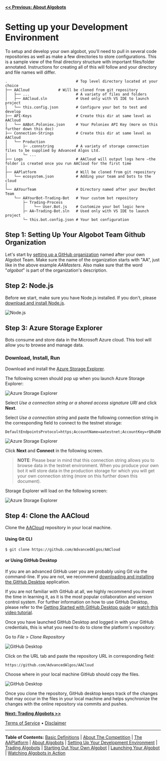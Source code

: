 **[<< Previous: About Algobots](../Algobots.md)**


# Setting up your Development Environment

To setup and develop your own algobot, you'll need to pull in several code repositories as well as make a few directories to store configurations. This is a sample view of the final directory structure with important files/folder annotated. Instructions for creating all of this will follow and your directory and file names will differ.

```
.                               # Top level directory located at your choice
├── AACloud		        # Will be cloned from git repository
│   ├── ...                     # A variety of files and folders
│   ├── AACloud.sln             # Used only with VS IDE to launch project
│   └── this.config.json    	# Configure your bot to test and develop
├── API-Keys                    # Create this dir at same level as AACloud
│   └── AABot.Poloniex.json     # Your Poloniex API Key (more on this further down this doc)
├── Connection-Strings          # Create this dir at same level as AACloud
│   └── Production              
│       ├─ .connstring          # A variety of storage connection files to be supplied by Advanced Algos Ltd.
│       └─ ...  
├── Logs                        # AACloud will output logs here –the folder is created once you run AACloud for the first time
│            
├── AAPlatform                  # Will be cloned from git repository
│   └── ecosystem.json          # Adding your team and bots to the cloud
│
└── AAYourTeam                  # Directory named after your Dev/Bot Team
    └── AAYourBot-Trading-Bot   # Your custom bot repository     
        ├─ Trading-Process
        │    └── User.Bot.js    # Customize your bot logic here
        ├─ AA~Trading-Bot.sln   # Used only with VS IDE to launch project
        └─ this.bot.config.json # Your bot configuration

```

## Step 1: Setting Up Your Algobot Team Github Organization

Let's start by [setting up a GitHub organization](https://github.com/account/organizations/new) named after your own Algobot Team. Make sure the name of the organization starts with "AA", just like in the above example _AAMasters_. Also make sure that the word "_algobot_" is part of the organization's description.

## Step 2: Node.js

Before we start, make sure you have Node.js installed. If you don't, please [download and install Node.js](https://nodejs.org/en/download/).

![Node.js](https://github.com/AdvancedAlgos/Documentation/blob/master/Media/Dev-Teams-Getting-Sarted-Guide/Node-js-01.png)

## Step 3: Azure Storage Explorer

Bots consume and store data in the Microsoft Azure cloud. This tool will allow you to browse and manage data.

### Download, Install, Run

Download and install the [Azure Storage Explorer](https://azure.microsoft.com/en-us/features/storage-explorer/).

The following screen should pop up when you launch Azure Storage Explorer:

![Azure Storage Explorer](https://github.com/AdvancedAlgos/Documentation/blob/master/Media/Dev-Teams-Getting-Sarted-Guide/Azure-Storage-Explorer-02.png)

Select _Use a connection string or a shared access signature URI_ and click **Next**.

Select _Use a connection string_ and paste the following connection string in the corresponding field to connect to the testnet storage:

```
DefaultEndpointsProtocol=https;AccountName=aatestnet;AccountKey=rQRuD8KeD0upqcN9532zqZTknKwkYJDpGzkATGptk9lIEovkLchdOGOJVld26cUjpzTA4enxsxpCB33B0pOZRg==;EndpointSuffix=core.windows.net
```

![Azure Storage Explorer](https://github.com/AdvancedAlgos/Documentation/blob/master/Media/Dev-Teams-Getting-Sarted-Guide/Azure-Storage-Explorer-03.png)

Click **Next** and **Connect** in the following screen.

> **NOTE**: Please bear in mind that this connection string allows you to browse data in the testnet environment. When you produce your own bot it will store data in the production storage for which you will get your own connection string (more on this further down this document).

Storage Explorer will load on the following screen:

![Azure Storage Explorer](https://github.com/AdvancedAlgos/Documentation/blob/master/Media/Dev-Teams-Getting-Sarted-Guide/Azure-Storage-Explorer-01.png)

## Step 4: Clone the AACloud

Clone the [AACloud](https://github.com/AdvancedAlgos/AACloud) repository in your local machine.

#### Using Git CLI
```
$ git clone https://github.com/AdvancedAlgos/AACloud
```

#### or Using GitHub Desktop

If you are an advanced GitHub user you are probably using Git via the command-line. If you are not, we recommend [downloading and installing the GitHub Desktop](https://desktop.github.com/) application.

If you are not familiar with GitHub at all, we highly recommend you invest the time in learning it, as it is the most popular collaboration and version control system. For further information on how to use GitHub Desktop, please refer to the [Getting Started with GitHub Desktop guide](https://help.github.com/desktop/guides/getting-started-with-github-desktop/) or [watch this video tutorial](https://www.youtube.com/watch?v=GqNAD4XoZ6k).

Once you have launched GitHub Desktop and logged in with your GitHub credentials, this is what you need to do to clone the platform's repository:

Go to _File > Clone Repository_

![GitHub Desktop](https://github.com/AdvancedAlgos/Documentation/blob/master/Media/Dev-Teams-Getting-Sarted-Guide/GitHub-Desktop-01.png)

Click on the URL tab and paste the repository URL in corresponding field:

```
https://github.com/AdvancedAlgos/AACloud
```

Choose where in your local machine GitHub should copy the files.

![GitHub Desktop](https://github.com/AdvancedAlgos/Documentation/blob/master/Media/Dev-Teams-Getting-Sarted-Guide/GitHub-Desktop-02.png)

Once you clone the repository, GitHub desktop keeps track of the changes that may occur in the files in your local machine and helps synchronize the changes with the online repository via commits and pushes.


**[Next: Trading Algobots >>](./1-TradingAlgobots.md)**

[Terms of Service](../Terms.md)  &bull;  [Disclaimer](../Disclaimer.md)

<hr />

**Table of Contents:** [Basic Definitions](./README.md/#basic-definitions) | [About The Competition](./TheCompetition.md) | [The AAPlatform](./AAPlatform.md) | [About Algobots](./Algobots.md) | [Setting Up Your Development Environment](./developing/0-Setup.md) | [Trading Algobots](./developing/1-TradingAlgobots.md) | [Starting Out Your Own Algobot](./developing/2-YourOwnAlgobot.md) | [Launching Your Algobot](./developing/3-LaunchingYourAlgobot.md) | [Watching Algobots in Action](./Algobots-in-action.md) 
